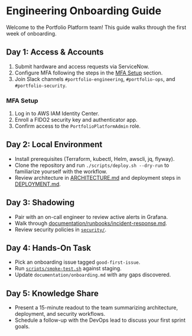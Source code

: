 # Engineering Onboarding Guide

Welcome to the Portfolio Platform team! This guide walks through the first week of onboarding.

## Day 1: Access & Accounts

1. Submit hardware and access requests via ServiceNow.
2. Configure MFA following the steps in the [MFA Setup](#mfa-setup) section.
3. Join Slack channels `#portfolio-engineering`, `#portfolio-ops`, and `#portfolio-security`.

### MFA Setup

1. Log in to AWS IAM Identity Center.
2. Enroll a FIDO2 security key and authenticator app.
3. Confirm access to the `PortfolioPlatformAdmin` role.

## Day 2: Local Environment

- Install prerequisites (Terraform, kubectl, Helm, awscli, jq, flyway).
- Clone the repository and run `./scripts/deploy.sh --dry-run` to familiarize yourself with the workflow.
- Review architecture in [ARCHITECTURE.md](../ARCHITECTURE.md) and deployment steps in [DEPLOYMENT.md](../DEPLOYMENT.md).

## Day 3: Shadowing

- Pair with an on-call engineer to review active alerts in Grafana.
- Walk through [documentation/runbooks/incident-response.md](./runbooks/incident-response.md).
- Review security policies in [`security/`](../security/).

## Day 4: Hands-On Task

- Pick an onboarding issue tagged `good-first-issue`.
- Run [`scripts/smoke-test.sh`](../scripts/smoke-test.sh) against staging.
- Update `documentation/onboarding.md` with any gaps discovered.

## Day 5: Knowledge Share

- Present a 15-minute readout to the team summarizing architecture, deployment, and security workflows.
- Schedule a follow-up with the DevOps lead to discuss your first sprint goals.

